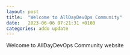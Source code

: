 ```yaml
---
layout: post
title:  "Welcome to AllDayDevOps Community"
date:   2023-06-06 07:21:31 +0100
categories: addo update
---
```

Welcome to AllDayDevOps Community website


